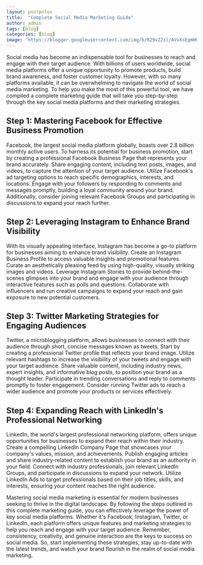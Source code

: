 ```yaml
---
layout: postpolos
title:  "Complete Social Media Marketing Guide"
author: admin
tags: [blog]
categories: [blog]
image: "https://blogger.googleusercontent.com/img/b/R29vZ2xl/AVvXsEgmHK_UR8-obeY-OcKezNjU-ZWWvOjml5y0SHhxnEFyypLTz7oRoBiaVp20mVyvPrlglyruxIJhvt2jALQvFa98OVuiS_80SpXEtgGRAFa5C-q_F7QGkXn6PMb_lnZfmj9z3AKtNV_6H7vLdL-ryNUjOjMYzpMdRenzQSJqvXNm9b7NoShq5mI8LsxJNhO0/s1600/20240415_173206.jpg"
---
```


<p>Social media has become an indispensable tool for businesses to reach and engage with their target audience. With billions of users worldwide, social media platforms offer a unique opportunity to promote products, build brand awareness, and foster customer loyalty. However, with so many platforms available, it can be overwhelming to navigate the world of social media marketing. To help you make the most of this powerful tool, we have compiled a complete marketing guide that will take you step-by-step through the key social media platforms and their marketing strategies.</p>
<h2>Step 1: Mastering Facebook for Effective Business Promotion</h2>
<p>Facebook, the largest social media platform globally, boasts over 2.8 billion monthly active users. To harness its potential for business promotion, start by creating a professional Facebook Business Page that represents your brand accurately. Share engaging content, including text posts, images, and videos, to capture the attention of your target audience. Utilize Facebook's ad targeting options to reach specific demographics, interests, and locations. Engage with your followers by responding to comments and messages promptly, building a loyal community around your brand. Additionally, consider joining relevant Facebook Groups and participating in discussions to expand your reach further.</p>
<h2>Step 2: Leveraging Instagram to Enhance Brand Visibility</h2>
<p>With its visually appealing interface, Instagram has become a go-to platform for businesses aiming to enhance brand visibility. Create an Instagram Business Profile to access valuable insights and promotional features. Curate an aesthetically pleasing feed by using high-quality, visually striking images and videos. Leverage Instagram Stories to provide behind-the-scenes glimpses into your brand and engage with your audience through interactive features such as polls and questions. Collaborate with influencers and run creative campaigns to expand your reach and gain exposure to new potential customers.</p>
<h2>Step 3: Twitter Marketing Strategies for Engaging Audiences</h2>
<p>Twitter, a microblogging platform, allows businesses to connect with their audience through short, concise messages known as tweets. Start by creating a professional Twitter profile that reflects your brand image. Utilize relevant hashtags to increase the visibility of your tweets and engage with your target audience. Share valuable content, including industry news, expert insights, and informative blog posts, to position your brand as a thought leader. Participate in trending conversations and reply to comments promptly to foster engagement. Consider running Twitter ads to reach a wider audience and promote your products or services effectively.</p>
<h2>Step 4: Expanding Reach with LinkedIn's Professional Networking</h2>
<p>LinkedIn, the world's largest professional networking platform, offers unique opportunities for businesses to expand their reach within their industry. Create a compelling LinkedIn Company Page that showcases your company's values, mission, and achievements. Publish engaging articles and share industry-related content to establish your brand as an authority in your field. Connect with industry professionals, join relevant LinkedIn Groups, and participate in discussions to expand your network. Utilize LinkedIn Ads to target professionals based on their job titles, skills, and interests, ensuring your content reaches the right audience.</p>
<p>Mastering social media marketing is essential for modern businesses seeking to thrive in the digital landscape. By following the steps outlined in this complete marketing guide, you can effectively leverage the power of key social media platforms. Whether it's Facebook, Instagram, Twitter, or LinkedIn, each platform offers unique features and marketing strategies to help you reach and engage with your target audience. Remember, consistency, creativity, and genuine interaction are the keys to success on social media. So, start implementing these strategies, stay up-to-date with the latest trends, and watch your brand flourish in the realm of social media marketing.</p>



